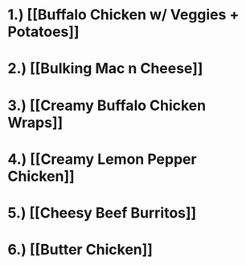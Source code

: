 # 1.) [[Buffalo Chicken w/ Veggies + Potatoes]]

# 2.) [[Bulking Mac n Cheese]]

# 3.) [[Creamy Buffalo Chicken Wraps]]

# 4.) [[Creamy Lemon Pepper Chicken]]

# 5.) [[Cheesy Beef Burritos]]

# 6.) [[Butter Chicken]]